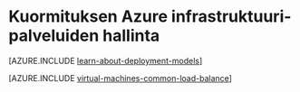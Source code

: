 <properties
    pageTitle="Kuormituksen infrastruktuuri-palveluiden | Microsoft Azure"
    description="Kuvaus kuormituksen tasaamisen Azure tukemat kahdentyyppisiä: lataa pilvipalveluihin tasaustoiminto ja Azure liikenteen hallinta asiakkaan tietoliikenteen."
    services="load-balancer"
    documentationCenter=""
    authors="sdwheeler"
    manager="carmonm"
    editor=""/>

<tags
    ms.service="load-balancer"
    ms.workload="infrastructure-services"
    ms.tgt_pltfrm="vm-linux"
    ms.devlang="na"
    ms.topic="article"
    ms.date="02/02/2016"
    ms.author="sewhee"/>

# <a name="load-balancing-for-azure-infrastructure-services"></a>Kuormituksen Azure infrastruktuuri-palveluiden hallinta

[AZURE.INCLUDE [learn-about-deployment-models](../../includes/learn-about-deployment-models-both-include.md)]

[AZURE.INCLUDE [virtual-machines-common-load-balance](../../includes/virtual-machines-common-load-balance.md)]
